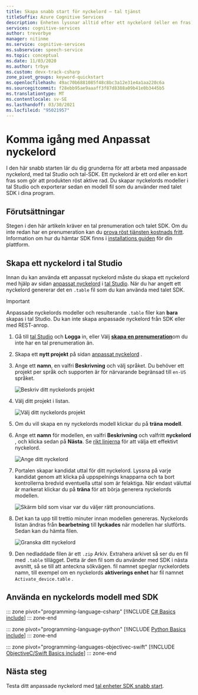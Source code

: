 ```yaml
---
title: Skapa snabb start för nyckelord – tal tjänst
titleSuffix: Azure Cognitive Services
description: Enheten lyssnar alltid efter ett nyckelord (eller en fras). När användaren säger nyckelordet skickar enheten allt efterföljande ljud till molnet tills användaren slutar att tala. Att anpassa ditt nyckelord är ett effektivt sätt att särskilja din enhet och förbättra ditt varumärke.
services: cognitive-services
author: trevorbye
manager: nitinme
ms.service: cognitive-services
ms.subservice: speech-service
ms.topic: conceptual
ms.date: 11/03/2020
ms.author: trbye
ms.custom: devx-track-csharp
zone_pivot_groups: keyword-quickstart
ms.openlocfilehash: 49ac70b6881085f48c8bc3a12e31e4a1aa220c6a
ms.sourcegitcommit: f28ebb95ae9aaaff3f87d8388a09b41e0b3445b5
ms.translationtype: MT
ms.contentlocale: sv-SE
ms.lasthandoff: 03/30/2021
ms.locfileid: "95021957"
---
```

# <a name="get-started-with-custom-keyword"></a>Komma igång med Anpassat nyckelord

I den här snabb starten lär du dig grunderna för att arbeta med anpassade nyckelord, med tal Studio och tal-SDK. Ett nyckelord är ett ord eller en kort fras som gör att produkten röst aktive rad. Du skapar nyckelords modeller i tal Studio och exporterar sedan en modell fil som du använder med talet SDK i dina program.

## <a name="prerequisites"></a>Förutsättningar

Stegen i den här artikeln kräver en tal prenumeration och talet SDK. Om du inte redan har en prenumeration kan du [prova röst tjänsten kostnads fritt](overview.md#try-the-speech-service-for-free). Information om hur du hämtar SDK finns i [installations guiden](quickstarts/setup-platform.md) för din plattform.

## <a name="create-a-keyword-in-speech-studio"></a>Skapa ett nyckelord i tal Studio

Innan du kan använda ett anpassat nyckelord måste du skapa ett nyckelord med hjälp av sidan [anpassat nyckelord](https://aka.ms/sdsdk-wakewordportal) i [tal Studio](https://aka.ms/sdsdk-speechportal). När du har angett ett nyckelord genererar det en `.table` fil som du kan använda med talet SDK.

> [!IMPORTANT]
> Anpassade nyckelords modeller och resulterande `.table` filer kan **bara** skapas i tal Studio.
> Du kan inte skapa anpassade nyckelord från SDK eller med REST-anrop.

1. Gå till [tal Studio](https://aka.ms/sdsdk-speechportal) och **Logga** in, eller Välj [**skapa en prenumeration**](https://go.microsoft.com/fwlink/?linkid=2086754)om du inte har en tal prenumeration än.

1. Skapa ett **nytt projekt** på sidan [anpassat nyckelord](https://aka.ms/sdsdk-wakewordportal) . 

1. Ange ett **namn**, en valfri **Beskrivning** och välj språket. Du behöver ett projekt per språk och supporten är för närvarande begränsad till `en-US` språket.

    ![Beskriv ditt nyckelords projekt](media/custom-keyword/custom-kws-portal-new-project.png)

1. Välj ditt projekt i listan. 

    ![Välj ditt nyckelords projekt](media/custom-keyword/custom-kws-portal-project-list.png)

1. Om du vill skapa en ny nyckelords modell klickar du på **träna modell**.

1. Ange ett **namn** för modellen, en valfri **Beskrivning** och valfritt **nyckelord** , och klicka sedan på **Nästa**. Se [rikt linjerna](./custom-keyword-overview.md#choose-an-effective-keyword) för att välja ett effektivt nyckelord.

    ![Ange ditt nyckelord](media/custom-keyword/custom-kws-portal-new-model.png)

1. Portalen skapar kandidat uttal för ditt nyckelord. Lyssna på varje kandidat genom att klicka på uppspelnings knapparna och ta bort kontrollerna bredvid eventuella uttal som är felaktiga. När endast väluttal är markerat klickar du på **träna** för att börja generera nyckelords modellen. 

    ![Skärm bild som visar var du väljer rätt pronounciations.](media/custom-keyword/custom-kws-portal-choose-prons.png)

1. Det kan ta upp till trettio minuter innan modellen genereras. Nyckelords listan ändras från **bearbetning** till **lyckades** när modellen har slutförts. Sedan kan du hämta filen.

    ![Granska ditt nyckelord](media/custom-keyword/custom-kws-portal-download-model.png)

1. Den nedladdade filen är ett `.zip` Arkiv. Extrahera arkivet så ser du en fil med `.table` tillägget. Detta är den fil som du använder med SDK i nästa avsnitt, så se till att anteckna sökvägen. fil namnet speglar nyckelordets namn, till exempel om en nyckelords **aktiverings enhet** har fil namnet `Activate_device.table` .

## <a name="use-a-keyword-model-with-the-sdk"></a>Använda en nyckelords modell med SDK

::: zone pivot="programming-language-csharp"
[!INCLUDE [C# Basics include](includes/how-to/keyword-recognition/keyword-basics-csharp.md)]
::: zone-end

::: zone pivot="programming-language-python"
[!INCLUDE [Python Basics include](includes/how-to/keyword-recognition/keyword-basics-python.md)]
::: zone-end

::: zone pivot="programming-languages-objectivec-swift"
[!INCLUDE [ObjectiveC/Swift Basics include](includes/how-to/keyword-recognition/keyword-basics-objc.md)]
::: zone-end

## <a name="next-steps"></a>Nästa steg

Testa ditt anpassade nyckelord med [tal enheter SDK snabb start](./speech-devices-sdk-quickstart.md?pivots=platform-android).